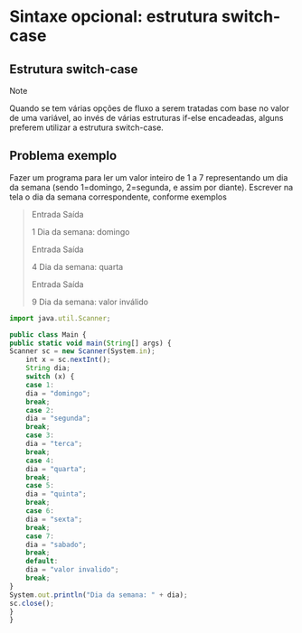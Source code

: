 # Sintaxe opcional: estrutura switch-case
## Estrutura switch-case
> [!NOTE]
> Quando se tem várias opções de fluxo a serem tratadas com base no
>valor de uma variável, ao invés de várias estruturas if-else encadeadas,
>alguns preferem utilizar a estrutura switch-case.


## Problema exemplo


Fazer um programa para ler um valor inteiro de 1 a 7 representando um
dia da semana (sendo 1=domingo, 2=segunda, e assim por diante).
Escrever na tela o dia da semana correspondente, conforme exemplos

>Entrada Saída
>
>
>1 Dia da semana: domingo
>
>
>Entrada Saída
>
>
>4 Dia da semana: quarta
>
>
>Entrada Saída
>
>
>9 Dia da semana: valor inválido


~~~Javascript
import java.util.Scanner;

public class Main {
public static void main(String[] args) {
Scanner sc = new Scanner(System.in);
    int x = sc.nextInt();
    String dia;
    switch (x) {
    case 1:
    dia = "domingo";
    break;
    case 2:
    dia = "segunda";
    break;
    case 3:
    dia = "terca";
    break;
    case 4:
    dia = "quarta";
    break;
    case 5:
    dia = "quinta";
    break;
    case 6:
    dia = "sexta";
    break;
    case 7:
    dia = "sabado";
    break;
    default:
    dia = "valor invalido";
    break;
}
System.out.println("Dia da semana: " + dia);
sc.close();
}
}
~~~
